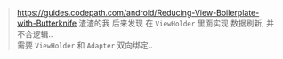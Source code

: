 > https://guides.codepath.com/android/Reducing-View-Boilerplate-with-Butterknife
渣渣的我 后来发现 在 `ViewHolder` 里面实现 数据刷新, 并不合逻辑..  
需要 `ViewHolder` 和 `Adapter` 双向绑定..

